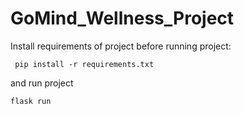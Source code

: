 # GoMind_Wellness_Project

Install requirements of project before running project:

```
 pip install -r requirements.txt
```

and run project

````
flask run
````
